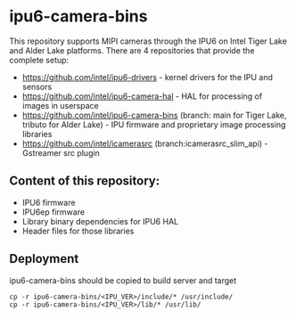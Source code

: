 # ipu6-camera-bins

This repository supports MIPI cameras through the IPU6 on Intel Tiger Lake and
Alder Lake platforms. There are 4 repositories that provide the complete setup:

- https://github.com/intel/ipu6-drivers - kernel drivers for the IPU and sensors
- https://github.com/intel/ipu6-camera-hal - HAL for processing of images in userspace
- https://github.com/intel/ipu6-camera-bins (branch: main for Tiger Lake, tributo
  for Alder Lake) - IPU firmware and proprietary image processing libraries
- https://github.com/intel/icamerasrc (branch:icamerasrc_slim_api) - Gstreamer src plugin

## Content of this repository:
- IPU6 firmware
- IPU6ep firmware
- Library binary dependencies for IPU6 HAL
- Header files for those libraries

## Deployment
ipu6-camera-bins should be copied to build server and target
```shell
cp -r ipu6-camera-bins/<IPU_VER>/include/* /usr/include/
cp -r ipu6-camera-bins/<IPU_VER>/lib/* /usr/lib/
```
